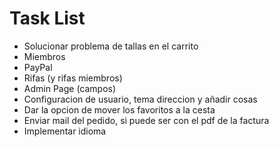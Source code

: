 
# Task List

- Solucionar problema de tallas en el carrito
- Miembros
- PayPal
- Rifas (y rifas miembros)
- Admin Page (campos)
- Configuracion de usuario, tema direccion y añadir cosas
- Dar la opcion de mover los favoritos a la cesta
- Enviar mail del pedido, si puede ser con el pdf de la factura
- Implementar idioma